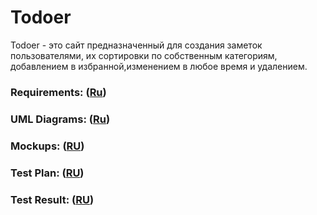 # Todoer

Todoer - это сайт предназначенный для создания заметок пользователями, их сортировки  по собственным категориям, добавлением в избранной,изменением в любое время и удалением.

### Requirements: ([Ru]())

### UML Diagrams: ([Ru]())

### Mockups: ([RU]())

### Test Plan: ([RU]())

### Test Result: ([RU]())

